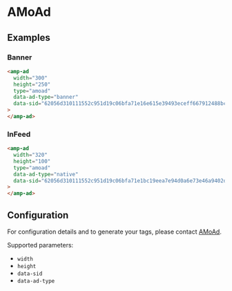<!---
Copyright 2016 The AMP HTML Authors. All Rights Reserved.

Licensed under the Apache License, Version 2.0 (the "License");
you may not use this file except in compliance with the License.
You may obtain a copy of the License at

      http://www.apache.org/licenses/LICENSE-2.0

Unless required by applicable law or agreed to in writing, software
distributed under the License is distributed on an "AS-IS" BASIS,
WITHOUT WARRANTIES OR CONDITIONS OF ANY KIND, either express or implied.
See the License for the specific language governing permissions and
limitations under the License.
-->

# AMoAd

## Examples

### Banner

```html
<amp-ad
  width="300"
  height="250"
  type="amoad"
  data-ad-type="banner"
  data-sid="62056d310111552c951d19c06bfa71e16e615e39493eceff667912488bc576a6"
>
</amp-ad>
```

### InFeed

```html
<amp-ad
  width="320"
  height="100"
  type="amoad"
  data-ad-type="native"
  data-sid="62056d310111552c951d19c06bfa71e1bc19eea7e94d0a6e73e46a9402dbee47"
>
</amp-ad>
```

## Configuration

For configuration details and to generate your tags, please contact [AMoAd](http://www.amoad.com/form2/).

Supported parameters:

-   `width`
-   `height`
-   `data-sid`
-   `data-ad-type`
